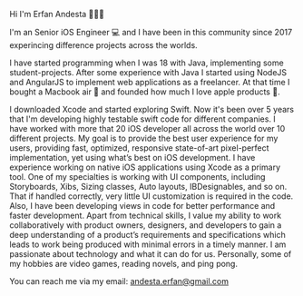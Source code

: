 Hi I'm Erfan Andesta 👨🏼‍💻

I'm an Senior iOS Engineer 💻 and I have been in this community since 2017 experincing difference projects across the worlds.

I have started programming when I was 18 with Java, implementing some student-projects.
After some experience with Java I started using NodeJS and AngularJS to implement web applications as a freelancer. 
At that time I bought a Macbook air 🥳 and founded how much I love apple products 🍏.


I downloaded Xcode and started exploring Swift. Now it's been over 5 years that I'm developing highly testable swift code for different companies.
I have worked with more that 20 iOS developer all across the world over 10 different projects.
My goal is to provide the best user experience for my users, providing fast, optimized, responsive state-of-art pixel-perfect implementation, yet using what’s best on iOS development.
I have experience working on native iOS applications using Xcode as a primary tool.
One of my specialties is working with UI components, including Storyboards, Xibs, Sizing classes, Auto layouts, IBDesignables, and so on.
That if handled correctly, very little UI customization is required in the code. Also, I have been developing views in code for better performance and faster development.
Apart from technical skills, I value my ability to work collaboratively with product owners, designers, and developers to gain a deep understanding of a product’s requirements and specifications which leads to work being produced with minimal errors in a timely manner. 
I am passionate about technology and what it can do for us. Personally, some of my hobbies are video games, reading novels, and ping pong.

You can reach me via my email: andesta.erfan@gmail.com
